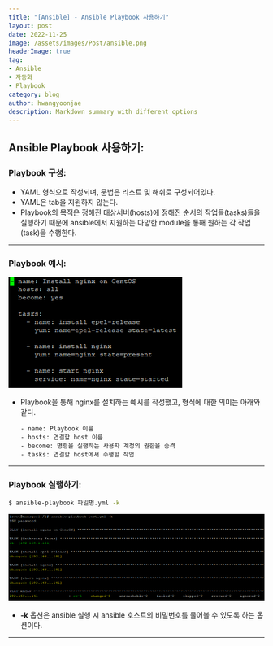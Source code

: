 ```yaml
---
title: "[Ansible] - Ansible Playbook 사용하기"
layout: post
date: 2022-11-25
image: /assets/images/Post/ansible.png
headerImage: true
tag:
- Ansible
- 자동화
- Playbook
category: blog
author: hwangyoonjae
description: Markdown summary with different options
---
```


## Ansible Playbook 사용하기:
### Playbook 구성:
- YAML 형식으로 작성되며, 문법은 리스트 및 해쉬로 구성되어있다.
- YAML은 tab을 지원하지 않는다.
- Playbook의 목적은 정해진 대상서버(hosts)에 정해진 순서의 작업들(tasks)들을 실행하기 때문에 ansible에서 지원하는 다양한 module을 통해 원하는 각 작업(task)을 수행한다.

* * *

### Playbook 예시:
[![텍스트](/assets/images/Ansible/Playbook%20%EC%98%88%EC%8B%9C.PNG)](/assets/images/Ansible/Playbook%20%EC%98%88%EC%8B%9C.PNG)
- Playbook을 통해 nginx를 설치하는 예시를 작성했고, 형식에 대한 의미는 아래와 같다.
  
  ```html
  - name: Playbook 이름
  - hosts: 연결할 host 이름
  - become: 명령을 실행하는 사용자 계정의 권한을 승격
  - tasks: 연결할 host에서 수행할 작업
  ```

* * *

### Playbook 실행하기:
```bash
$ ansible-playbook 파일명.yml -k
```
[![텍스트](/assets/images/Ansible/Playbook%20%EC%8B%A4%ED%96%89%EA%B2%B0%EA%B3%BC.PNG)](/assets/images/Ansible/Playbook%20%EC%8B%A4%ED%96%89%EA%B2%B0%EA%B3%BC.PNG)
- **-k** 옵션은 ansible 실행 시 ansible 호스트의 비밀번호를 물어볼 수 있도록 하는 옵션이다.

* * *

